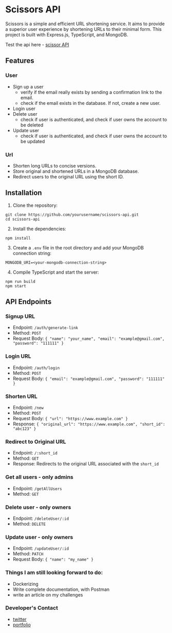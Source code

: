 # Scissors API

Scissors is a simple and efficient URL shortening service. It aims to provide a superior user experience by shortening URLs to their minimal form. This project is built with Express.js, TypeScript, and MongoDB.

Test the api here - [scissor API](https://documenter.getpostman.com/view/23410424/2s93z9aMxk)
## Features

### User
- Sign up a user
    - verify if the email really exists by sending a confirmation link to the email. 
    - check if the email exists in the database. If not, create a new user.
- Login user
- Delete user
    - check if user is authenticated, and check if user owns the account to be deleted
- Update user
    - check if user is authenticated, and check if user owns the account to be updated


### Url    
- Shorten long URLs to concise versions.
- Store original and shortened URLs in a MongoDB database.
- Redirect users to the original URL using the short ID.

## Installation

1.  Clone the repository:

```
git clone https://github.com/yourusername/scissors-api.git
cd scissors-api
```

2. Install the dependencies:

```
npm install
```

3. Create a `.env` file in the root directory and add your MongoDB connection string:

```
MONGODB_URI=<your-mongodb-connection-string>
```

4. Compile TypeScript and start the server:

```
npm run build
npm start
```

## API Endpoints

### Signup URL

- Endpoint: `/auth/generate-link`
- Method: `POST`
- Request Body: `{
    "name": "your_name",
    "email": "example@gmail.com",
    "password": "111111"
}`

### Login URL

- Endpoint: `/auth/login`
- Method: `POST`
- Request Body: `{
    "email": "example@gmail.com",
    "password": "111111"
}`

### Shorten URL

- Endpoint: `/new`
- Method: `POST`
- Request Body: `{ "url": "https://www.example.com" }`
- Response: `{ "original_url": "https://www.example.com", "short_id": "abc123" }`

### Redirect to Original URL

- Endpoint: `/:short_id`
- Method: `GET`
- Response: Redirects to the original URL associated with the `short_id`

### Get all users - only admins
- Endpoint: `/getAllUsers`
- Method: `GET`

### Delete user - only owners
- Endpoint: `/deleteUser/:id`
- Method: `DELETE`

### Update user - only owners
- Endpoint: `/updateUser/:id`
- Method: `PATCH`
- Request Body: `{ "name": "my_name" }`
### Things I am still looking forward to do:
  - Dockerizing
  - Write complete documentation, with Postman 
  - write an article on my challenges

### Developer's Contact

- [twitter](https://twitter.com/allahisrabb?t=kz-S255eO8vb3GCg-PAZ2Q&s=09)
- [portfolio](https://cv1.mujeeburrahman.repl.co)
